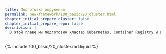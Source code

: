 ```yaml
---
title: Подготовка окружения
permalink: new-framework/100_basic/20_cluster.html
chapter_initial_prepare_cluster: false
chapter_initial_prepare_repo: false
description: |
  В этой главе мы подготовим кластер Kubernetes, Container Registry и локальное окружение для развертывания приложений.
---
```


{% include 100_basic/20_cluster.md.liquid %}